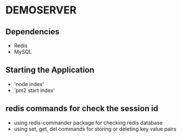 # DEMOSERVER

## Dependencies
- Redis
- MySQL

## Starting the Application

- 'node index'
- 'pm2 start index'


## redis commands for check the session id
- using redis-commander package for checking redis database
- using set, get, del commands for storing or deleting key value pairs


